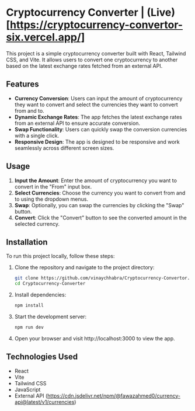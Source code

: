 # Cryptocurrency Converter | (Live)[https://cryptocurrency-convertor-six.vercel.app/]

This project is a simple cryptocurrency converter built with React, Tailwind CSS, and Vite. It allows users to convert one cryptocurrency to another based on the latest exchange rates fetched from an external API.

## Features

- **Currency Conversion**: Users can input the amount of cryptocurrency they want to convert and select the currencies they want to convert from and to.
- **Dynamic Exchange Rates**: The app fetches the latest exchange rates from an external API to ensure accurate conversion.
- **Swap Functionality**: Users can quickly swap the conversion currencies with a single click.
- **Responsive Design**: The app is designed to be responsive and work seamlessly across different screen sizes.

## Usage

1. **Input the Amount**: Enter the amount of cryptocurrency you want to convert in the "From" input box.
2. **Select Currencies**: Choose the currency you want to convert from and to using the dropdown menus.
3. **Swap**: Optionally, you can swap the currencies by clicking the "Swap" button.
4. **Convert**: Click the "Convert" button to see the converted amount in the selected currency.

## Installation

To run this project locally, follow these steps:

1. Clone the repository and navigate to the project directory:

   ```bash
   git clone https://github.com/vinaychhabra/Cryptocurrency-Convertor.git
   cd Cryptocurrency-Converter
    ```
2. Install dependencies:
    ```bash
    npm install
    ```
3. Start the development server:
    ```bash
    npm run dev
    ```
4. Open your browser and visit http://localhost:3000 to view the app.

## Technologies Used

- React
- Vite
- Tailwind CSS
- JavaScript
- External API (https://cdn.jsdelivr.net/npm/@fawazahmed0/currency-api@latest/v1/currencies)
